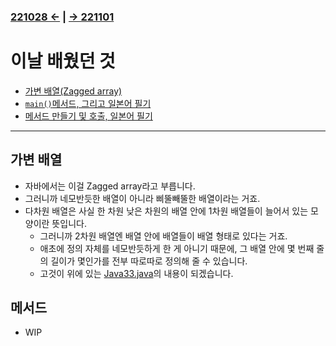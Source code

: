 ﻿### [221028 ←](/221011-_JAVA/22-10/221028/) | [→ 221101](/221011-_JAVA/221101/)

# 이날 배웠던 것

- [가변 배열(Zagged array)](/221011-_JAVA/22-10/221031/javastudy56/javastudy/src/javastudy/Java33.java)
- [`main()`메서드, 그리고 일본어 필기](/221011-_JAVA/22-10/221031/javastudy56/javastudy/src/javastudy/Object01.java)
- [메서드 만들기 및 호출, 일본어 필기](/221011-_JAVA/22-10/221031/javastudy56/javastudy/src/javastudy/Object02.java)

---

## 가변 배열

- 자바에서는 이걸 Zagged array라고 부릅니다.
- 그러니까 네모반듯한 배열이 아니라 삐뚤빼뚤한 배열이라는 거죠.
- 다차원 배열은 사실 한 차원 낮은 차원의 배열 안에 1차원 배열들이 늘어서 있는 모양이란 뜻입니다.
    - 그러니까 2차원 배열엔 배열 안에 배열들이 배열 형태로 있다는 거죠.
    - 애초에 정의 자체를 네모반듯하게 한 게 아니기 때문에, 그 배열 안에 몇 번째 줄의 길이가 몇인가를 전부 따로따로 정의해 줄 수 있습니다.
    - 고것이 위에 있는 [Java33.java](/221011-_JAVA/22-10/221031/javastudy56/javastudy/src/javastudy/Java33.java)의 내용이 되겠습니다.

## 메서드

- WIP
